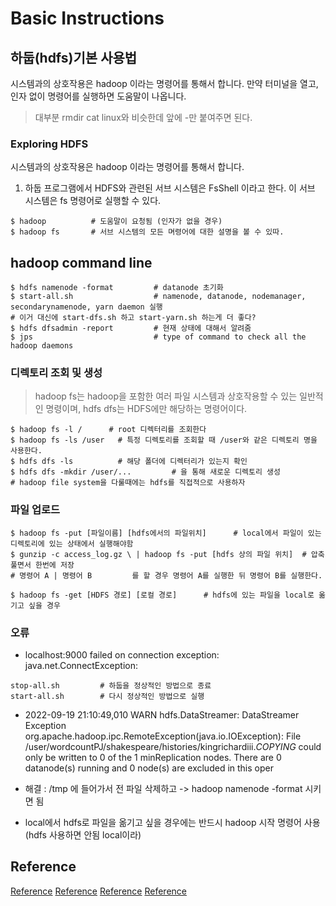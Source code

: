 # Basic Instructions


## 하둡(hdfs)기본 사용법
시스템과의 상호작용은 hadoop 이라는 명령어를 통해서 합니다. 만약 터미널을 열고, 인자 없이 명령어를 실행하면 도움말이 나옵니다.
> 대부분 rmdir cat linux와 비슷한데 앞에 -만 붙여주면 된다.
### Exploring HDFS
시스템과의 상호작용은 hadoop 이라는 명령어를 통해서 합니다.
1. 하둡 프로그램에서 HDFS와 관련된 서브 시스템은 FsShell 이라고 한다. 이 서브 시스템은 fs 명령어로 실행할 수 있다.
```
$ hadoop          # 도움말이 요청됨 (인자가 없을 경우)
$ hadoop fs       # 서브 시스템의 모든 며령어에 대한 설명을 볼 수 있따.
```

## hadoop command line

```
$ hdfs namenode -format         # datanode 초기화
$ start-all.sh                  # namenode, datanode, nodemanager, secondarynamenode, yarn daemon 실행
# 이거 대신에 start-dfs.sh 하고 start-yarn.sh 하는게 더 좋다?
$ hdfs dfsadmin -report         # 현재 상태에 대해서 알려줌
$ jps                           # type of command to check all the hadoop daemons
```


### 디렉토리 조회 및 생성
> hadoop fs는 hadoop을 포함한 여러 파일 시스템과 상호작용할 수 있는 일반적인 명령이며, hdfs dfs는 HDFS에만 해당하는 명령어이다.
```
$ hadoop fs -l /      # root 디렉터리를 조회한다
$ hadoop fs -ls /user   # 특정 디렉토리를 조회할 때 /user와 같은 디렉토리 명을 사용한다.
$ hdfs dfs -ls          # 해당 폴더에 디렉터리가 있는지 확인
$ hdfs dfs -mkdir /user/...         # 을 통해 새로운 디렉토리 생성
# hadoop file system을 다룰때에는 hdfs를 직접적으로 사용하자
```

### 파일 업로드
```
$ hadoop fs -put [파일이름] [hdfs에서의 파일위치]      # local에서 파일이 있는 디렉토리에 있는 상태에서 실행해야함
$ gunzip -c access_log.gz \ | hadoop fs -put [hdfs 상의 파일 위치]  # 압축 풀면서 한번에 저장
# 명령어 A | 명령어 B         를 할 경우 명령어 A를 실행한 뒤 명령어 B를 실행한다.

$ hadoop fs -get [HDFS 경로] [로컬 경로]      # hdfs에 있는 파일을 local로 옮기고 싶을 경우
```

### 오류
- localhost:9000 failed on connection exception: java.net.ConnectException:
```
stop-all.sh         # 하둡을 정상적인 방법으로 종료
start-all.sh        # 다시 정상적인 방법으로 실행
```
- 2022-09-19 21:10:49,010 WARN hdfs.DataStreamer: DataStreamer Exception org.apache.hadoop.ipc.RemoteException(java.io.IOException): File /user/wordcountPJ/shakespeare/histories/kingrichardiii._COPYING_ could only be written to 0 of the 1 minReplication nodes. There are 0 datanode(s) running and 0 node(s) are excluded in this oper
- 해결 : /tmp 에 들어가서 전 파일 삭제하고 -> hadoop namenode -format 시키면 됨

- local에서 hdfs로 파일을 옮기고 싶을 경우에는 반드시 hadoop 시작 명령어 사용 (hdfs 사용하면 안됨 local이라)

## Reference
[Reference](https://12bme.tistory.com/152#:~:text=%ED%95%98%EB%91%A1%20HDFS%20%EA%B8%B0%EB%B3%B8%20%EC%82%AC%EC%9A%A9%EB%B2%95,%EC%95%84%EB%9E%98%20%EB%AA%85%EB%A0%B9%EC%96%B4%EB%A5%BC%20%EC%8B%A4%ED%96%89%ED%95%A9%EB%8B%88%EB%8B%A4.&text=hadoop%20%EB%AA%85%EB%A0%B9%EC%96%B4%EB%8A%94%20%EC%97%AC%EB%9F%AC%EA%B0%9C%EC%9D%98%20%EC%84%9C%EB%B8%8C%20%EC%8B%9C%EC%8A%A4%ED%85%9C%EC%9C%BC%EB%A1%9C%20%EC%84%B8%EB%B6%84%ED%99%94%20%EB%90%98%EC%96%B4%EC%9E%88%EC%8A%B5%EB%8B%88%EB%8B%A4.)
[Reference](https://seunghuni96.tistory.com/109)
[Reference](https://sungwookkang.com/1359#:~:text=HDFS%EC%97%90%20%EB%8D%B0%EC%9D%B4%ED%84%B0%EB%A5%BC%20%EC%A0%80%EC%9E%A5,get%20%EB%AA%85%EB%A0%B9%EC%9D%84%20%EC%82%AC%EC%9A%A9%ED%95%9C%EB%8B%A4.)
[Reference](https://reference-m1.tistory.com/197#:~:text=%EA%B0%84%EB%8B%A8%ED%9E%88%20%EC%A0%95%EB%A6%AC%ED%95%98%EB%A9%B4%20hadoop%20fs,%EC%97%90%EB%A7%8C%20%ED%95%B4%EB%8B%B9%ED%95%98%EB%8A%94%20%EB%AA%85%EB%A0%B9%EC%96%B4%EC%9D%B4%EB%8B%A4.)